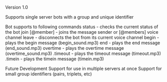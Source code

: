 Version 1.0

Supports single server bots with a group and unique identifier

Bot supports to following commands
  status - checks the current status of the bot
  join [@member] - joins the message sender or [@members] voice channel
  leave - disconnects the bot from its current voice channel
  begin - plays the begin message (begin_sound.mp3)
  end - plays the end message (end_sound.mp3)
  overtime - plays the overtime message (overtime_sound.mp3)
  .timeout - plays the timeout message (timeout.mp3)
  .timein - plays the timein message (timein.mp3)
  
Future Development
  Support for use in multiple servers at once
  Support for small group identifiers (pairs, triplets, etc)
  
  
